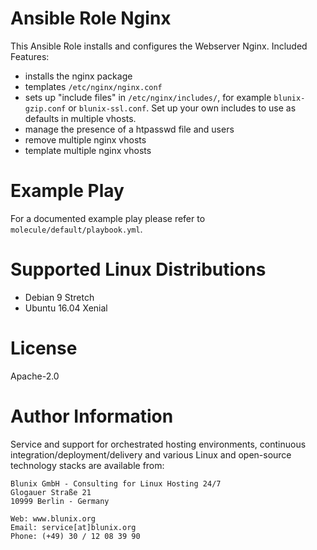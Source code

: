 # Ansible Role Nginx

This Ansible Role installs and configures the Webserver Nginx. Included Features:  
- installs the nginx package
- templates `/etc/nginx/nginx.conf`
- sets up "include files" in `/etc/nginx/includes/`, for example `blunix-gzip.conf` or `blunix-ssl.conf`. Set up your own includes to use as defaults in multiple vhosts.
- manage the presence of a htpasswd file and users
- remove multiple nginx vhosts
- template multiple nginx vhosts

# Example Play
For a documented example play please refer to `molecule/default/playbook.yml`.

# Supported Linux Distributions
- Debian 9 Stretch
- Ubuntu 16.04 Xenial

# License
Apache-2.0

# Author Information
Service and support for orchestrated hosting environments, continuous integration/deployment/delivery and various Linux
and open-source technology stacks are available from:  
```
Blunix GmbH - Consulting for Linux Hosting 24/7
Glogauer Straße 21
10999 Berlin - Germany

Web: www.blunix.org
Email: service[at]blunix.org
Phone: (+49) 30 / 12 08 39 90
```
